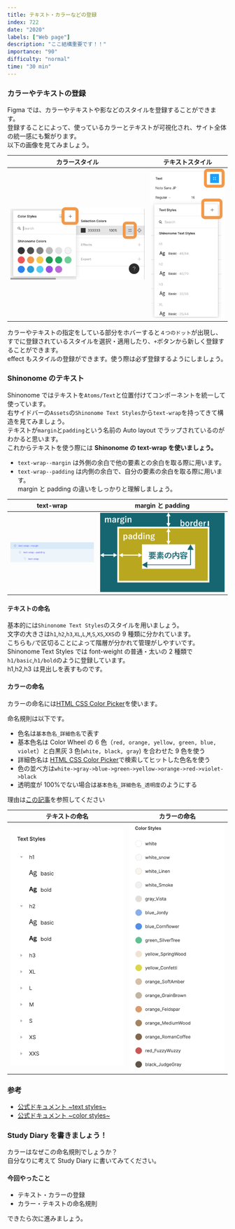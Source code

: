 ```yaml
---
title: テキスト・カラーなどの登録
index: 722
date: "2020"
labels: ["Web page"]
description: "ここ結構重要です！！"
importance: "90"
difficulty: "normal"
time: "30 min"
---
```


### カラーやテキストの登録

Figma では、カラーやテキストや影などのスタイルを登録することができます。  
登録することによって、使っているカラーとテキストが可視化され、サイト全体の統一感にも繋がります。  
以下の画像を見てみましょう。

| カラースタイル                         | テキストスタイル                     |
| -------------------------------------- | ------------------------------------ |
| ![Color Styles](./img/colorStyles.png) | ![Text Styles](./img/textStyles.png) |

カラーやテキストの指定をしている部分をホバーすると`４つのドット`が出現し、すでに登録されているスタイルを選択・適用したり、`+`ボタンから新しく登録することができます。  
effect もスタイルの登録ができます。使う際は必ず登録するようにしましょう。

### Shinonome のテキスト

Shinonome ではテキストを`Atoms/Text`と位置付けてコンポーネントを統一して使っています。  
右サイドバーの`Assets`の`Shinonome Text Styles`から`text-wrap`を持ってきて構造を見てみましょう。  
テキストが`margin`と`padding`という名前の Auto layout でラップされているのがわかると思います。  
これからテキストを使う際には **Shinonome の text-wrap を使いましょう。**

- `text-wrap--margin` は外側の余白で他の要素との余白を取る際に用います。
- `text-wrap--padding` は内側の余白で、自分の要素の余白を取る際に用います。  
  margin と padding の違いをしっかりと理解しましょう。

| text-wrap                         | margin と padding                       |
| --------------------------------- | --------------------------------------- |
| ![text-wrap](./img/text-wrap.png) | ![Text Styles](./img/marginPadding.png) |

#### テキストの命名

基本的には`Shinonome Text Styles`のスタイルを用いましょう。  
文字の大きさは`h1`,`h2`,`h3`,`XL`,`L`,`M`,`S`,`XS`,`XXS`の 9 種類に分かれています。  
こちらも`/`で区切ることによって階層が分かれて管理がしやすいです。  
Shinonome Text Styles では font-weight の普通・太いの 2 種類で`h1/basic`,`h1/bold`のように登録しています。  
h1,h2,h3 は見出しを表すものです。

#### カラーの命名

カラーの命名には[HTML CSS Color Picker](http://www.htmlcsscolor.com/)を使います。

命名規則は以下です。

- 色名は`基本色名_詳細色名`で表す
- 基本色名は Color Wheel の 6 色（`red, orange, yellow, green, blue, violet`）と白黒灰 3 色(`white, black, gray`) を合わせた 9 色を使う
- 詳細色名は [HTML CSS Color Picker](http://www.htmlcsscolor.com/)で検索してヒットした色名を使う
- 色の並べ方は`white->gray->blue->green->yellow->orange->red->violet->black`
- 透明度が 100%でない場合は`基本色名_詳細色名_透明度`のようにする

理由は[この記事](https://qiita.com/gotchane/items/5a84c6acd9312f70be77)を参照してください

| テキストの命名                                            | カラーの命名                                                |
| --------------------------------------------------------- | ----------------------------------------------------------- |
| ![shinonome-text-styles](./img/shinonome-text-styles.png) | ![shinonome-color-styles](./img/shinonome-color-styles.png) |

### 参考

- [公式ドキュメント ~text styles~](https://help.figma.com/hc/en-us/articles/360039957034-Create-and-Apply-Text-Styles)
- [公式ドキュメント ~color styles~](https://help.figma.com/hc/en-us/articles/360038746534-Create-styles-for-colors-text-effects-and-layout-grids#Text)

### Study Diary を書きましょう！

カラーはなぜこの命名規則でしょうか？  
自分なりに考えて Study Diary に書いてみてください。

#### 今回やったこと

- テキスト・カラーの登録
- カラー・テキストの命名規則

できたら次に進みましょう。
